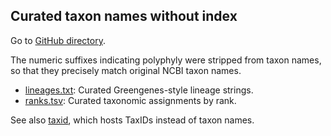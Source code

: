 ## Curated taxon names without index

Go to [GitHub directory](https://github.com/biocore/wol/tree/master/data/taxonomy/ncbi/curation/noidx).

The numeric suffixes indicating polyphyly were stripped from taxon names, so that they precisely match original NCBI taxon names.

- [lineages.txt](lineages.txt.xz): Curated Greengenes-style lineage strings.
- [ranks.tsv](ranks.tsv.xz): Curated taxonomic assignments by rank.

See also [taxid](../taxid), which hosts TaxIDs instead of taxon names.